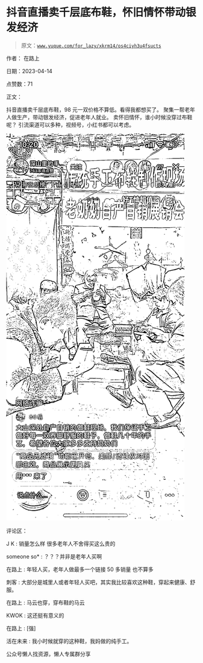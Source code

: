 # 抖音直播卖千层底布鞋，怀旧情怀带动银发经济

> 原文：[`www.yuque.com/for_lazy/xkrm14/os4ciyh3u4fsucts`](https://www.yuque.com/for_lazy/xkrm14/os4ciyh3u4fsucts)



作者： 在路上



日期：2023-04-14



点赞数：71



正文：



抖音直播卖千层底布鞋，98 元一双价格不算低。看得我都想买了。 聚集一帮老年人做生产，带动银发经济，促进老年人就业。 卖怀旧情怀，谁小时候没穿过布鞋呢？ 引流渠道可以多种，视频号，小红书都可以考虑。



![](img/737860efaff3bd7bc25d1fa8e63068d8.png)



评论区：



J K : 销量怎么样 很多老年人不舍得买这么贵的



someone so* : ？？？并非是老年人买啊



在路上 : 年轻人买，老年人做最多一个链接 50 多销量 也不算多



刺客 : 大部分是城里人或者年轻人买吧，其实我比较喜欢这种鞋，穿起来健康、舒服。



在路上 : 马云也穿，穿布鞋的马云



KWOK : 这还挺有意义的



在路上 : [强]



活在未来 : 我小时候就穿的这种鞋，我妈做的纯手工。



公众号懒人找资源，懒人专属群分享

